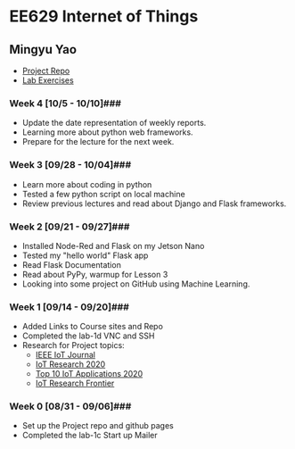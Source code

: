 # EE629 Internet of Things
## Mingyu Yao ##
- [Project Repo](https://github.com/MingyuYao/EE629-IoT/tree/master/Project)
- [Lab Exercises](https://github.com/MingyuYao/EE629-IoT/tree/master/Lab)

### Week 4 \[10/5 - 10/10\]###
- Update the date representation of weekly reports.
- Learning more about python web frameworks.
- Prepare for the lecture for the next week.

### Week 3 \[09/28 - 10/04\]###
- Learn more about coding in python
- Tested a few python script on local machine
- Review previous lectures and read about Django and Flask frameworks.

### Week 2 \[09/21 - 09/27\]###
- Installed Node-Red and Flask on my Jetson Nano
- Tested my "hello world" Flask app
- Read Flask Documentation
- Read about PyPy, warmup for Lesson 3
- Looking into some project on GitHub using Machine Learning.

### Week 1 \[09/14 - 09/20\]###
- Added Links to Course sites and Repo
- Completed the lab-1d VNC and SSH
- Research for Project topics:
  - [IEEE IoT Journal](https://ieeexplore.ieee.org/xpl/RecentIssue.jsp?punumber=6488907)
  - [IoT Research 2020](https://www.ilovephd.com/iot-research-topics-2020/)
  - [Top 10 IoT Applications 2020](https://iot-analytics.com/top-10-iot-applications-in-2020/)
  - [IoT Research Frontier](https://www.eliko.ee/iot-research-frontiers/)
  
### Week 0 \[08/31 - 09/06\]###
- Set up the Project repo and github pages
- Completed the lab-1c Start up Mailer
